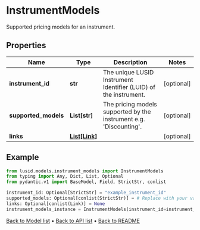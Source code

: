 # InstrumentModels

Supported pricing models for an instrument.
## Properties
Name | Type | Description | Notes
------------ | ------------- | ------------- | -------------
**instrument_id** | **str** | The unique LUSID Instrument Identifier (LUID) of the instrument. | [optional] 
**supported_models** | **List[str]** | The pricing models supported by the instrument e.g. &#39;Discounting&#39;. | [optional] 
**links** | [**List[Link]**](Link.md) |  | [optional] 
## Example

```python
from lusid.models.instrument_models import InstrumentModels
from typing import Any, Dict, List, Optional
from pydantic.v1 import BaseModel, Field, StrictStr, conlist

instrument_id: Optional[StrictStr] = "example_instrument_id"
supported_models: Optional[conlist(StrictStr)] = # Replace with your value
links: Optional[conlist(Link)] = None
instrument_models_instance = InstrumentModels(instrument_id=instrument_id, supported_models=supported_models, links=links)

```

[Back to Model list](../README.md#documentation-for-models) &#8226; [Back to API list](../README.md#documentation-for-api-endpoints) &#8226; [Back to README](../README.md)

